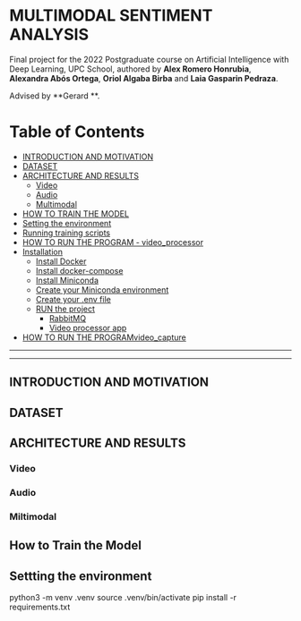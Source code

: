 # MULTIMODAL SENTIMENT ANALYSIS
Final project for the 2022 Postgraduate course on Artificial Intelligence with Deep Learning, UPC School, authored by **Alex Romero Honrubia**, **Alexandra Abós Ortega**, **Oriol Algaba Birba** and **Laia Gasparin Pedraza**. 

Advised by **Gerard **.

Table of Contents
=================

  * [INTRODUCTION AND MOTIVATION](#introduction-and-motivation)
  * [DATASET](#dataset)
  * [ARCHITECTURE AND RESULTS](#architecture-and-results)
	 * [Video](#video-arch)
	 * [Audio](#i3d)
	 * [Multimodal](#multimodal-network)
  * [HOW TO TRAIN THE MODEL](#how-to-train-the-model)
  * [Setting the environment](#setting-the-environment)
  * [Running training scripts](#running-training-scripts)
  * [HOW TO RUN THE PROGRAM - video_processor](#how-to-run-the-program---video_processor)
  * [Installation](#installation)
	 * [Install Docker](#install-docker)
	 * [Install docker-compose](#install-docker-compose)
	 * [Install Miniconda](#install-miniconda)
	 * [Create your Miniconda environment](#create-your-miniconda-environment)
	 * [Create your .env file](#create-your-env-file)
	 * [RUN the project](#run-the-project)
	 	 * [RabbitMQ](#rabbitmq)
		  * [Video processor app](#video-processor-app)
  * [HOW TO RUN THE PROGRAMvideo_capture](#how-to-run-the-program)
---
---

## INTRODUCTION AND MOTIVATION
## DATASET
## ARCHITECTURE AND RESULTS
### Video
### Audio
### Miltimodal
## How to Train the Model

## Settting the environment

python3 -m venv .venv
source .venv/bin/activate
pip install -r requirements.txt




